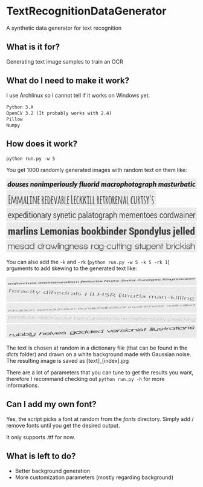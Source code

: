 # TextRecognitionDataGenerator
A synthetic data generator for text recognition

## What is it for?
Generating text image samples to train an OCR

## What do I need to make it work?

I use Archlinux so I cannot tell if it works on Windows yet.

```
Python 3.X
OpenCV 3.2 (It probably works with 2.4)
Pillow
Numpy
```

## How does it work?
`python run.py -w 5`

You get 1000 randomly generated images with random text on them like:

![1](samples/1.jpg "1")
![2](samples/2.jpg "2")
![3](samples/3.jpg "3")
![4](samples/4.jpg "4")
![5](samples/5.jpg "5")

You can also add the `-k` and `-rk` (`python run.py -w 5 -k 5 -rk 1`) arguments to add skewing to the generated text like:

![6](samples/6.jpg "6")
![7](samples/7.jpg "7")
![8](samples/8.jpg "8")
![9](samples/9.jpg "9")
![10](samples/10.jpg "10")

The text is chosen at random in a dictionary file (that can be found in the *dicts* folder) and drawn on a white background made with Gaussian noise. The resulting image is saved as [text]_[index].jpg

There are a lot of parameters that you can tune to get the results you want, therefore I recommand checking out `python run.py -h` for more informations. 

## Can I add my own font?

Yes, the script picks a font at random from the *fonts* directory. Simply add / remove fonts until you get the desired output.

It only supports .ttf for now.

## What is left to do?
- Better background generation 
- More customization parameters (mostly regarding background) 
